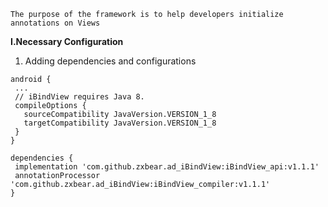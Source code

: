 ```
The purpose of the framework is to help developers initialize annotations on Views
```

**I.Necessary Configuration**
1. Adding dependencies and configurations
 ```
 android {
  ...
  // iBindView requires Java 8.
  compileOptions {
    sourceCompatibility JavaVersion.VERSION_1_8
    targetCompatibility JavaVersion.VERSION_1_8
  }
}

dependencies {
  implementation 'com.github.zxbear.ad_iBindView:iBindView_api:v1.1.1'
  annotationProcessor 'com.github.zxbear.ad_iBindView:iBindView_compiler:v1.1.1'
}
 ```
